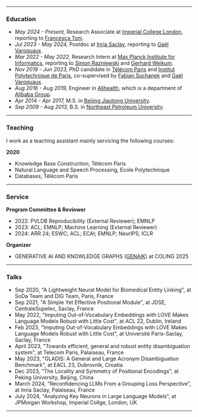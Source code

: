 ___

### Education
* *May 2024 - Present,* Research Associate at [Imperial College London](https://www.imperial.ac.uk/), reporting to [Francesca Toni](https://www.doc.ic.ac.uk/~ft/).
* *Jul 2023 - May 2024,* Postdoc at [Inria Saclay](https://www.inria.fr/en/inria-saclay-centre), reporting to [Gaël Varoquaux](http://gael-varoquaux.info/).
* *Mar 2022 - May 2022,* Research Intern at [Max Planck Institute for Informatics](https://www.mpi-inf.mpg.de/home/), reporting to [Simon Razniewski](http://simonrazniewski.com/) and [Gerhard Weikum](https://people.mpi-inf.mpg.de/~weikum/). 
* *Nov 2019 - Jun 2023,* PhD candidate in [Télécom Paris](https://www.telecom-paris.fr/en/home) and [Institut Polytechnique de Paris](https://www.ip-paris.fr/en), co-supervised by [Fabian Suchanek](https://suchanek.name/) and [Gaël Varoquaux](http://gael-varoquaux.info/).  
* *Aug 2016 - Aug 2019,* Engineer in [Alihealth](https://www.alihealth.cn/), which is a department of [Alibaba Group](https://www.alibabagroup.com/en/global/home).  
* *Apr 2014 - Apr 2017,* M.S. in [Beijing Jiaotong University](http://en.bjtu.edu.cn/).
* *Sep 2009 - Aug 2013,* B.S. in [Northeast Petroleum University](http://www.nepu.edu.cn/index.htm#).

___

### Teaching
I work as a teaching assistant mainly servicing the following courses:

**2020**
* Knowledge Base Construction, Télécom Paris 
* Natural Language and Speech Processing, Ecole Polytechnique
* Databases, Télécom Paris
  
___

### Service

**Program Committee & Reviewer**
* 2022: PVLDB Reproducibility (External Reviewer); EMNLP
* 2023: ACL; EMNLP; Machine Learning (External Reviewer)
* 2024: ARR 24; ESWC; ACL; ECAI; EMNLP; NeurIPS; ICLR

**Organizer**
* GENERATIVE AI AND KNOWLEDGE GRAPHS ([GENAIK](https://genetasefa.github.io/GenAIK2025/)) at COLING 2025

___

### Talks

* Sep 2020, "A Lightweight Neural Model for Biomedical Entity Linking", at SoDa Team and DIG Team, Paris, France
* Sep 2021, "A Simple Yet Effective Positional Module", at JDSE, CentraleSupelec, Saclay, France
* May 2022, "Imputing Out-of-Vocabulary Embeddings with LOVE Makes Language Models Robust with Little Cost", at ACL 22, Dublin, Ireland
* Feb 2023, "Imputing Out-of-Vocabulary Embeddings with LOVE Makes Language Models Robust with Little Cost", at Université Paris-Saclay, Saclay, France
* April 2023, "Towards efficient, general and robust entity disambiguation system", at Telecom Paris, Palaiseau, France
* May 2023, "GLADIS: A General and Large Acronym Disambiguation Benchmark", at EACL 23, Dubrovnik, Croatia
* Dec 2023, "The Locality and Symmetry of Positional Encodings", at Peking University, Beijing, China
* March 2024, "Reconfidencing LLMs From a Grouping Loss Perspective", at Inria Saclay, Palaiseau, France
* July 2024, "Analyzing Key Neurons in Large Language Models", at JPMorgan Workshop, Imperial Collge, London, UK
  
___
